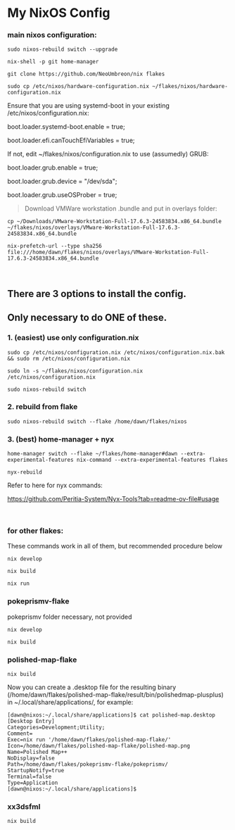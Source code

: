 # My NixOS Config

### main nixos configuration:

`sudo nixos-rebuild switch --upgrade`

`nix-shell -p git home-manager`

`git clone https://github.com/NeoUmbreon/nix flakes`

`sudo cp /etc/nixos/hardware-configuration.nix ~/flakes/nixos/hardware-configuration.nix`

Ensure that you are using systemd-boot in your existing /etc/nixos/configuration.nix:

boot.loader.systemd-boot.enable = true;

boot.loader.efi.canTouchEfiVariables = true;


If not, edit ~/flakes/nixos/configuration.nix to use (assumedly) GRUB:

boot.loader.grub.enable = true;

boot.loader.grub.device = "/dev/sda";

boot.loader.grub.useOSProber = true;

> Download VMWare workstation .bundle and put in overlays folder:

`cp ~/Downloads/VMware-Workstation-Full-17.6.3-24583834.x86_64.bundle ~/flakes/nixos/overlays/VMware-Workstation-Full-17.6.3-24583834.x86_64.bundle`

`nix-prefetch-url --type sha256 file:///home/dawn/flakes/nixos/overlays/VMware-Workstation-Full-17.6.3-24583834.x86_64.bundle`

<br/>

## There are 3 options to install the config. 
## Only necessary to do ONE of these.

### 1. (easiest) use only configuration.nix
`sudo cp /etc/nixos/configuration.nix /etc/nixos/configuration.nix.bak && sudo rm /etc/nixos/configuration.nix`

`sudo ln -s ~/flakes/nixos/configuration.nix /etc/nixos/configuration.nix`

`sudo nixos-rebuild switch`

### 2. rebuild from flake
`sudo nixos-rebuild switch --flake /home/dawn/flakes/nixos`

### 3. (best) home-manager + nyx
`home-manager switch --flake ~/flakes/home-manager#dawn --extra-experimental-features nix-command --extra-experimental-features flakes`

`nyx-rebuild`

Refer to here for nyx commands:

https://github.com/Peritia-System/Nyx-Tools?tab=readme-ov-file#usage

<br/>

### for other flakes:
These commands work in all of them, but recommended procedure below

`nix develop`

`nix build`

`nix run`

### pokeprismv-flake
pokeprismv folder necessary, not provided

`nix develop`

`nix build`

### polished-map-flake
`nix build`

Now you can create a .desktop file for the resulting binary (/home/dawn/flakes/polished-map-flake/result/bin/polishedmap-plusplus) in ~/.local/share/applications/, for example:
```
[dawn@nixos:~/.local/share/applications]$ cat polished-map.desktop 
[Desktop Entry]
Categories=Development;Utility;
Comment=
Exec=nix run '/home/dawn/flakes/polished-map-flake/'
Icon=/home/dawn/flakes/polished-map-flake/polished-map.png
Name=Polished Map++
NoDisplay=false
Path=/home/dawn/flakes/pokeprismv-flake/pokeprismv/
StartupNotify=true
Terminal=false
Type=Application
[dawn@nixos:~/.local/share/applications]$ 
```
### xx3dsfml
`nix build`
